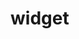 # widget
<html>
<head>
    <style>
        .ticker-container {
            width: 75%;
            height: 140px;
            background-color: transparent;
            border-radius: 8px;
            padding: 10px;
            display: flex;
            align-items: center;
            justify-content: center;
            margin-top: 20px;
            overflow: hidden;
            position: relative;
        }
        
        /* Hide Plasbit branding */
        .ticker-container iframe {
            transform: scale(1.1); /* Slight zoom to cover branding */
            clip-path: inset(0px 0px 50px 0px); /* Hide the bottom area with branding */
        }
    </style>
</head>
<body>
    <div class="ticker-container">
        <div id="crypto_ticker"
             data-coins="BTC,ETH,USDT,SOL,USDC,XRP,DOGE,ADA,SHIB,AVAX,LINK"
             data-cards=""
             data-rss=""
             data-theme="transparent"
             data-text="#1a1c1b"
             data-button="#0581de"
             data-vertical="false"
             data-coin="BTC"
             data-price="USD"
             data-crypto-amount="1"
             data-switch-mode="false"
             data-currency-amount="1"
             data-language="en">
        </div>
    </div>
    <script src="https://img.plasbit.com/widget/js/crypto-price-ticker.js"></script>
</body>
